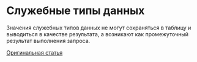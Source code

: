 # Служебные типы данных

Значения служебных типов данных не могут сохраняться в таблицу и выводиться в качестве результата, а возникают как промежуточный результат выполнения запроса.

[Оригинальная статья](https://clickhouse.tech/docs/ru/data_types/special_data_types/) <!--hide-->
